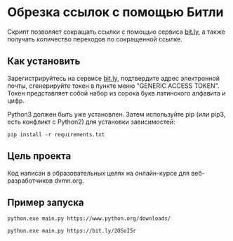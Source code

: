 # Обрезка ссылок с помощью Битли

Скрипт позволяет сокращать ссылки с помощью сервиса <a href="https://bit.ly/">bit.ly</a>, а также получать количество переходов по сокращенной ссылке.

## Как установить

Зарегистрируйтесь на сервисе <a href="https://bit.ly/">bit.ly</a>, подтвердите адрес электронной почты, сгенерируйте токен в пункте меню "GENERIC ACCESS TOKEN". Токен представляет собой набор из сорока букв латинского алфавита и цифр.

Python3 должен быть уже установлен. Затем используйте pip (или pip3, есть конфликт с Python2) для установки зависимостей:

```
pip install -r requirements.txt
```

## Цель проекта

Код написан в образовательных целях на онлайн-курсе для веб-разработчиков dvmn.org.

## Пример запуска

```
python.exe main.py https://www.python.org/downloads/
```

```
python.exe main.py https://bit.ly/2OSoI5r
```